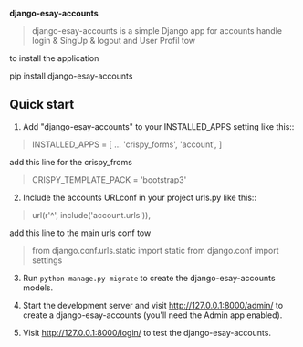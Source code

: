 
**django-esay-accounts**


 > django-esay-accounts is a simple Django app for accounts handle login & SingUp & logout and User Profil tow

to install the application

pip install django-esay-accounts

Quick start
-----------

1. Add "django-esay-accounts" to your INSTALLED_APPS setting like this::

>    INSTALLED_APPS = [
>        ...
>    'crispy_forms',
>    'account',
>    ]
  
  
  add this line for the crispy_froms



>	CRISPY_TEMPLATE_PACK = 'bootstrap3'

2. Include the accounts URLconf in your project urls.py like this::

>   url(r'^', include('account.urls')),
    
   add this line to the main urls conf tow
>   from django.conf.urls.static import static 
>   from django.conf import settings

 

3. Run `python manage.py migrate` to create the django-esay-accounts models.

4. Start the development server and visit http://127.0.0.1:8000/admin/
   to create a django-esay-accounts (you'll need the Admin app enabled).

5. Visit http://127.0.0.1:8000/login/ to test the  django-esay-accounts.

